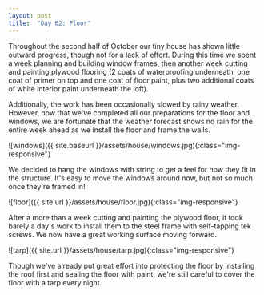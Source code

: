 ```yaml
---
layout: post
title:  "Day 62: Floor"
---
```


Throughout the second half of October our tiny house has shown little outward progress, though not for a lack of effort. During this time we spent a week planning and building window frames, then another week cutting and painting plywood flooring (2 coats of waterproofing underneath, one coat of primer on top and one coat of floor paint, plus two additional coats of white interior paint underneath the loft). 

Additionally, the work has been occasionally slowed by rainy weather. However, now that we've completed all our preparations for the floor and windows, we are fortunate that the weather forecast shows no rain for the entire week ahead as we install the floor and frame the walls.

![windows]({{ site.baseurl }}/assets/house/windows.jpg){:class="img-responsive"}


We decided to hang the windows with string to get a feel for how they fit in the structure. It's easy to move the windows around now, but not so much once they're framed in!

![floor]({{ site.url }}/assets/house/floor.jpg){:class="img-responsive"}

After a more than a week cutting and painting the plywood floor, it took barely a day's work to install them to the steel frame with self-tapping tek screws. We now have a great working surface moving forward.

![tarp]({{ site.url }}/assets/house/tarp.jpg){:class="img-responsive"}

Though we've already put great effort into protecting the floor by installing the roof first and sealing the floor with paint, we're still careful to cover the floor with a tarp every night. 


